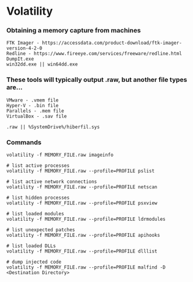 # Volatility

### Obtaining a memory capture from machines

```text
FTK Imager - https://accessdata.com/product-download/ftk-imager-version-4-2-0
Redline - https://www.fireeye.com/services/freeware/redline.html
DumpIt.exe
win32dd.exe || win64dd.exe
```

### These tools will typically output .raw, but another file types are...

```text
VMware - .vmem file
Hyper-V - .bin file
Parallels - .mem file
VirtualBox - .sav file

.raw || %SystemDrive%/hiberfil.sys
```

### Commands

```text
volatility -f MEMORY_FILE.raw imageinfo

# list active processes
volatility -f MEMORY_FILE.raw --profile=PROFILE pslist

# list active network connections
volatility -f MEMORY_FILE.raw --profile=PROFILE netscan

# list hidden processes
volatility -f MEMORY_FILE.raw --profile=PROFILE psxview

# list loaded modules
volatility -f MEMORY_FILE.raw --profile=PROFILE ldrmodules

# list unexpected patches
volatility -f MEMORY_FILE.raw --profile=PROFILE apihooks

# list loaded DLLs
volatility -f MEMORY_FILE.raw --profile=PROFILE dlllist

# dump injected code
volatility -f MEMORY_FILE.raw --profile=PROFILE malfind -D <Destination Directory>
```

